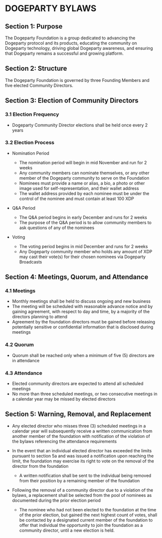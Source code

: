# DOGEPARTY BYLAWS

## Section 1: Purpose

The Dogeparty Foundation is a group dedicated to advancing the Dogeparty protocol and its products, educating the community on Dogeparty technology, driving global Dogeparty awareness, and ensuring that Dogeparty remains a successful and growing platform.

## Section 2: Structure

The Dogeparty Foundation is governed by three Founding Members and five elected Community Directors.

## Section 3: Election of Community Directors

### 3.1 Election Frequency

  - Dogeparty Community Director elections shall be held once every 2 years

### 3.2 Election Process

  - Nomination Period
    - The nomination period will begin in mid November and run for 2 weeks
    - Any community members can nominate themselves, or any other member of the Dogeparty community to serve on the Foundation
    - Nominees must provide a name or alias, a bio, a photo or other image used for self-representation, and their wallet address
    - The wallet address provided by each nominee must be under the control of the nominee and must contain at least 100 XDP

  - Q&A Period
    - The Q&A period begins in early December and runs for 2 weeks
    - The purpose of the Q&A period is to allow community members to ask questions of any of the nominees
  
  - Voting
    - The voting period begins in mid December and runs for 2 weeks
    - Any Dogeparty community member who holds any amount of XDP may cast their vote(s) for their chosen nominees via Dogeparty Broadcasts


## Section 4: Meetings, Quorum, and Attendance

### 4.1 Meetings

  - Monthly meetings shall be held to discuss ongoing and new business
  - The meeting will be scheduled with reasonable advance notice and by gaining agreement, with respect to day and time, by a majority of the directors planning to attend
  - Agreement by the foundation directors must be gained before releasing potentially sensitive or confidential information that is disclosed during meetings

### 4.2 Quorum

  - Quorum shall be reached only when a minimum of five (5) directors are in attendance

### 4.3 Attendance

  - Elected community directors are expected to attend all scheduled meetings
  - No more than three scheduled meetings, or two consecutive meetings in a calendar year may be missed by elected directors

## Section 5: Warning, Removal, and Replacement

  - Any elected director who misses three (3) scheduled meetings in a calendar year will subsequently receive a written communication from another member of the foundation with notification of the violation of the bylaws referencing the attendance requirements

  - In the event that an individual elected director has exceeded the limits pursuant to section 5a and was issued a notification upon reaching the limit, the foundation may exercise its right to vote on the removal of the director from the foundation
    - A written notification shall be sent to the individual being removed from their position by a remaining member of the foundation

  - Following the removal of a community director due to a violation of the bylaws, a replacement shall be selected from the pool of nominees as documented during the prior election period
    - The nominee who had not been elected to the foundation at the time of the prior election, but gained the next highest count of votes, shall be contacted by a designated current member of the foundation to offer that individual the opportunity to join the foundation as a community director, until a new election is held.
 